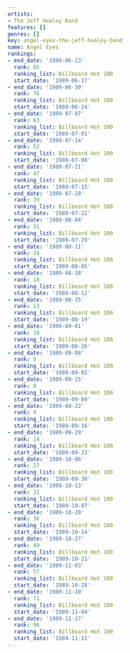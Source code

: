 ```yaml
---
artists:
- The Jeff Healey Band
features: []
genres: []
key: angel-eyes-the-jeff-healey-band
name: Angel Eyes
rankings:
- end_date: '1989-06-23'
  rank: 85
  ranking_list: Billboard Hot 100
  start_date: '1989-06-17'
- end_date: '1989-06-30'
  rank: 76
  ranking_list: Billboard Hot 100
  start_date: '1989-06-24'
- end_date: '1989-07-07'
  rank: 63
  ranking_list: Billboard Hot 100
  start_date: '1989-07-01'
- end_date: '1989-07-14'
  rank: 52
  ranking_list: Billboard Hot 100
  start_date: '1989-07-08'
- end_date: '1989-07-21'
  rank: 47
  ranking_list: Billboard Hot 100
  start_date: '1989-07-15'
- end_date: '1989-07-28'
  rank: 39
  ranking_list: Billboard Hot 100
  start_date: '1989-07-22'
- end_date: '1989-08-04'
  rank: 31
  ranking_list: Billboard Hot 100
  start_date: '1989-07-29'
- end_date: '1989-08-11'
  rank: 24
  ranking_list: Billboard Hot 100
  start_date: '1989-08-05'
- end_date: '1989-08-18'
  rank: 18
  ranking_list: Billboard Hot 100
  start_date: '1989-08-12'
- end_date: '1989-08-25'
  rank: 13
  ranking_list: Billboard Hot 100
  start_date: '1989-08-19'
- end_date: '1989-09-01'
  rank: 10
  ranking_list: Billboard Hot 100
  start_date: '1989-08-26'
- end_date: '1989-09-08'
  rank: 5
  ranking_list: Billboard Hot 100
  start_date: '1989-09-02'
- end_date: '1989-09-15'
  rank: 8
  ranking_list: Billboard Hot 100
  start_date: '1989-09-09'
- end_date: '1989-09-22'
  rank: 9
  ranking_list: Billboard Hot 100
  start_date: '1989-09-16'
- end_date: '1989-09-29'
  rank: 14
  ranking_list: Billboard Hot 100
  start_date: '1989-09-23'
- end_date: '1989-10-06'
  rank: 27
  ranking_list: Billboard Hot 100
  start_date: '1989-09-30'
- end_date: '1989-10-13'
  rank: 31
  ranking_list: Billboard Hot 100
  start_date: '1989-10-07'
- end_date: '1989-10-20'
  rank: 36
  ranking_list: Billboard Hot 100
  start_date: '1989-10-14'
- end_date: '1989-10-27'
  rank: 49
  ranking_list: Billboard Hot 100
  start_date: '1989-10-21'
- end_date: '1989-11-03'
  rank: 57
  ranking_list: Billboard Hot 100
  start_date: '1989-10-28'
- end_date: '1989-11-10'
  rank: 71
  ranking_list: Billboard Hot 100
  start_date: '1989-11-04'
- end_date: '1989-11-17'
  rank: 96
  ranking_list: Billboard Hot 100
  start_date: '1989-11-11'
---
```


